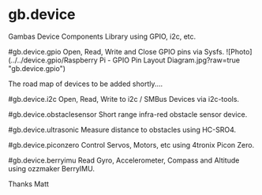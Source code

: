 # gb.device
Gambas Device Components Library using GPIO, i2c, etc.

#gb.device.gpio
Open, Read, Write and Close GPIO pins via Sysfs.
![Photo](../../device.gpio/Raspberry Pi - GPIO Pin Layout Diagram.jpg?raw=true "gb.device.gpio")



The road map of devices to be added shortly....

#gb.device.i2c
Open, Read, Write to i2c / SMBus Devices via i2c-tools.

#gb.device.obstaclesensor
Short range infra-red obstacle sensor device.

#gb.device.ultrasonic
Measure distance to obstacles using HC-SRO4.

#gb.device.piconzero
Control Servos, Motors, etc using 4tronix Picon Zero.

#gb.device.berryimu
Read Gyro, Accelerometer, Compass and Altitude using ozzmaker BerryIMU.

Thanks
Matt
